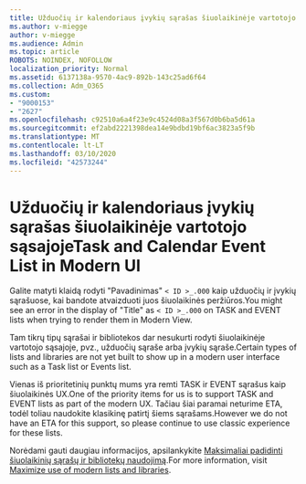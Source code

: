 ```yaml
---
title: Užduočių ir kalendoriaus įvykių sąrašas šiuolaikinėje vartotojo sąsajoje
ms.author: v-miegge
author: v-miegge
ms.audience: Admin
ms.topic: article
ROBOTS: NOINDEX, NOFOLLOW
localization_priority: Normal
ms.assetid: 6137138a-9570-4ac9-892b-143c25ad6f64
ms.collection: Adm_O365
ms.custom:
- "9000153"
- "2627"
ms.openlocfilehash: c92510a6a4f23e9c4524d08a3f567d0b6ba5d61a
ms.sourcegitcommit: ef2abd2221398dea14e9bdbd19bf6ac3823a5f9b
ms.translationtype: MT
ms.contentlocale: lt-LT
ms.lasthandoff: 03/10/2020
ms.locfileid: "42573244"
---
```

# <a name="task-and-calendar-event-list-in-modern-ui"></a><span data-ttu-id="68c73-102">Užduočių ir kalendoriaus įvykių sąrašas šiuolaikinėje vartotojo sąsajoje</span><span class="sxs-lookup"><span data-stu-id="68c73-102">Task and Calendar Event List in Modern UI</span></span>

<span data-ttu-id="68c73-103">Galite matyti klaidą rodyti "Pavadinimas" `< ID >_.000` kaip užduočių ir įvykių sąrašuose, kai bandote atvaizduoti juos šiuolaikinės peržiūros.</span><span class="sxs-lookup"><span data-stu-id="68c73-103">You might see an error in the display of "Title" as `< ID >_.000` on TASK and EVENT lists when trying to render them in Modern View.</span></span>

<span data-ttu-id="68c73-104">Tam tikrų tipų sąrašai ir bibliotekos dar nesukurti rodyti šiuolaikinėje vartotojo sąsajoje, pvz., užduočių sąraše arba įvykių sąraše.</span><span class="sxs-lookup"><span data-stu-id="68c73-104">Certain types of lists and libraries are not yet built to show up in a modern user interface such as a Task list or Events list.</span></span>

<span data-ttu-id="68c73-105">Vienas iš prioritetinių punktų mums yra remti TASK ir EVENT sąrašus kaip šiuolaikinės UX.</span><span class="sxs-lookup"><span data-stu-id="68c73-105">One of the priority items for us is to support TASK and EVENT lists as part of the modern UX.</span></span> <span data-ttu-id="68c73-106">Tačiau šiai paramai neturime ETA, todėl toliau naudokite klasikinę patirtį šiems sąrašams.</span><span class="sxs-lookup"><span data-stu-id="68c73-106">However we do not have an ETA for this support, so please continue to use classic experience for these lists.</span></span>

<span data-ttu-id="68c73-107">Norėdami gauti daugiau informacijos, apsilankykite [Maksimaliai padidinti šiuolaikinių sąrašų ir bibliotekų naudojimą](https://docs.microsoft.com/sharepoint/dev/transform/modernize-userinterface-lists-and-libraries).</span><span class="sxs-lookup"><span data-stu-id="68c73-107">For more information, visit [Maximize use of modern lists and libraries](https://docs.microsoft.com/sharepoint/dev/transform/modernize-userinterface-lists-and-libraries).</span></span>
